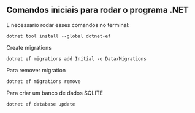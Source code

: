 ## Comandos iniciais para rodar o programa .NET

E necessario rodar esses comandos no terminal:

```
dotnet tool install --global dotnet-ef
```

Create migrations

```
dotnet ef migrations add Initial -o Data/Migrations
```

Para remover migration

```
dotnet ef migrations remove
```

Para criar um banco de dados SQLITE

```
dotnet ef database update
```

